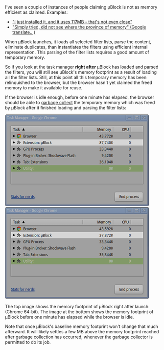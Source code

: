 I've seen a couple of instances of people claiming µBlock is not as memory efficient as claimed. Examples:

- ["I just installed it, and it uses 117MB - that's not even close"](http://www.reddit.com/r/chrome/comments/2cpogs/fast_and_light_ad_blocker_for_chrome_%C2%B5block/cjhutwz)
- ["Simply tried, did not see where the province of memory" (Google translate...)](http://bbs.kafan.cn/thread-1762885-1-1.html#pid32323303)

When µBlock launches, it loads all selected filter lists, parse the content, eliminate duplicates, than instantiates the filters using efficient internal representation. This parsing of the filter lists requires a good amount of temporary memory.

So if you look at the task manager **right after** µBlock has loaded and parsed the filters, you will still see µBlock's memory footprint as a result of loading all the filter lists. Still, at this point all this temporary memory has been relinquished to the browser, but the browser hasn't yet claimed the freed memory to make it available for reuse.

If the browser is idle enough, before one minute has elapsed, the browser should be able to [garbage collect](http://en.wikipedia.org/wiki/Garbage_collection_(computer_science)) the temporary memory which was freed by µBlock after it finished loading and parsing the filter lists:

![µBlock's memory footprint](https://raw.githubusercontent.com/gorhill/uBlock/master/doc/img/mem-footprint-at-launch-time.png)

The top image shows the memory footprint of µBlock right after launch (Chrome 64-bit). The image at the bottom shows the memory footprint of µBlock before one minute has elapsed while the browser is idle.

Note that once µBlock's baseline memory footprint won't change that much afterward. It will likely settles a few MB above the memory footprint reached after garbage collection has occurred, whenever the garbage collector is permitted to do its job.